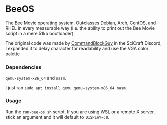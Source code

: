 # BeeOS

The Bee Movie operating system. Outclasses Debian, Arch, CentOS, and RHEL in every measurable way (i.e. the ability to print out the Bee Movie script in a mere 51kb bootloader).

The original code was made by [CommandBlockGuy](https://github.com/commandblockguy) 
in the SciCraft Discord, I expanded it to delay character for readability and use the VGA color palette

### Dependencies

`qemu-system-x86_64` and `nasm`.

I just ran `sudo apt install qemu qemu-system-x86_64 nasm`.

### Usage

Run the `run-bee-os.sh` script. If you are using WSL or a remote X server, stick an argument and it will default to `DISPLAY=:0`.

